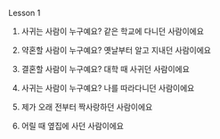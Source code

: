 Lesson 1

1. 사귀는 사람이 누구예요?
   같은 학교에 다니던 사람이에요

2. 약혼할 사람이 누구예요?
   옛날부터 알고 지내던 사람이에요

3. 결혼할 사람이 누구예요?
   대학 때 사귀던 사람이에요

4. 사귀는 사람이 누구예요?
   나를 따라다니던 사람이에요

5. 제가 오래 전부터 짝사랑하던 사람이에요
6. 어릴 때 옆집에 사던 사람이에요
